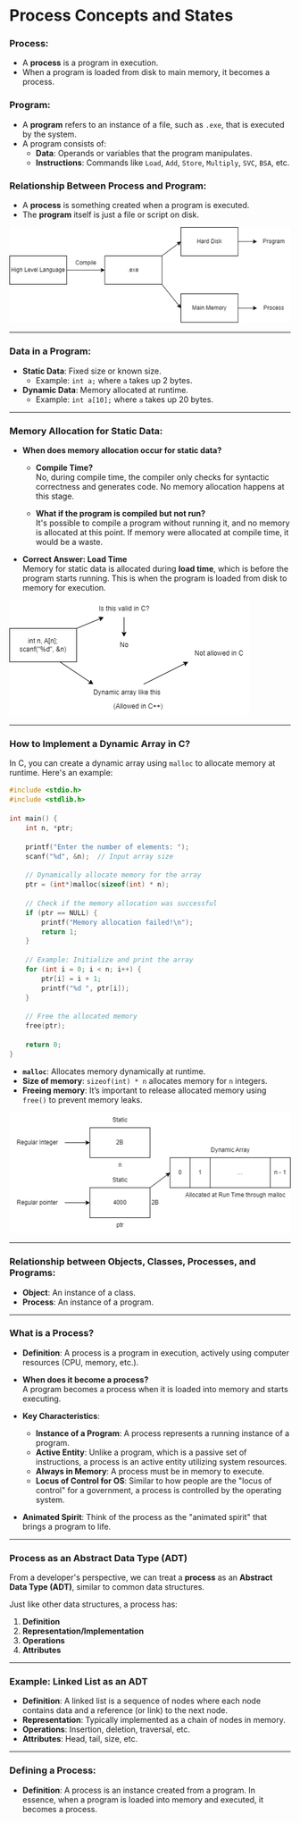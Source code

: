 # Process Concepts and States

### Process:
- A **process** is a program in execution.
- When a program is loaded from disk to main memory, it becomes a process.

### Program:
- A **program** refers to an instance of a file, such as `.exe`, that is executed by the system.
- A program consists of:
  - **Data**: Operands or variables that the program manipulates.
  - **Instructions**: Commands like `Load`, `Add`, `Store`, `Multiply`, `SVC`, `BSA`, etc.

### Relationship Between Process and Program:
- A **process** is something created when a program is executed.
- The **program** itself is just a file or script on disk.

![Difference between process and program](img/process_vs_program.drawio.png)

---

### Data in a Program:

- **Static Data**: Fixed size or known size.
  - Example: `int a;` where `a` takes up 2 bytes.
- **Dynamic Data**: Memory allocated at runtime.
  - Example: `int a[10];` where `a` takes up 20 bytes.

---

### Memory Allocation for Static Data:

- **When does memory allocation occur for static data?**
  - **Compile Time?**  
    No, during compile time, the compiler only checks for syntactic correctness and generates code. No memory allocation happens at this stage.
  
  - **What if the program is compiled but not run?**  
    It's possible to compile a program without running it, and no memory is allocated at this point. If memory were allocated at compile time, it would be a waste.

- **Correct Answer: Load Time**  
  Memory for static data is allocated during **load time**, which is before the program starts running. This is when the program is loaded from disk to memory for execution.

![Dynamic Array in C](img/dynamic_array_c.drawio.png)

---

### How to Implement a Dynamic Array in C?

In C, you can create a dynamic array using `malloc` to allocate memory at runtime. Here's an example:

```c
#include <stdio.h>
#include <stdlib.h>

int main() {
    int n, *ptr;

    printf("Enter the number of elements: ");
    scanf("%d", &n);  // Input array size

    // Dynamically allocate memory for the array
    ptr = (int*)malloc(sizeof(int) * n);

    // Check if the memory allocation was successful
    if (ptr == NULL) {
        printf("Memory allocation failed!\n");
        return 1;
    }

    // Example: Initialize and print the array
    for (int i = 0; i < n; i++) {
        ptr[i] = i + 1;
        printf("%d ", ptr[i]);
    }

    // Free the allocated memory
    free(ptr);

    return 0;
}
```
- **`malloc`**: Allocates memory dynamically at runtime.
- **Size of memory**: `sizeof(int) * n` allocates memory for `n` integers.
- **Freeing memory**: It’s important to release allocated memory using `free()` to prevent memory leaks.

![Dynamic Array Workflow](img/how_dynamic_array_work.drawio.png)

---

### Relationship between Objects, Classes, Processes, and Programs:

- **Object**: An instance of a class.
- **Process**: An instance of a program.

---

### What is a Process?

- **Definition**: A process is a program in execution, actively using computer resources (CPU, memory, etc.).
- **When does it become a process?**  
  A program becomes a process when it is loaded into memory and starts executing.
  
- **Key Characteristics**:
  - **Instance of a Program**: A process represents a running instance of a program.
  - **Active Entity**: Unlike a program, which is a passive set of instructions, a process is an active entity utilizing system resources.
  - **Always in Memory**: A process must be in memory to execute.
  - **Locus of Control for OS**: Similar to how people are the "locus of control" for a government, a process is controlled by the operating system.

- **Animated Spirit**: Think of the process as the "animated spirit" that brings a program to life.

---

### Process as an Abstract Data Type (ADT)

From a developer's perspective, we can treat a **process** as an **Abstract Data Type (ADT)**, similar to common data structures. 

Just like other data structures, a process has:
1. **Definition**
2. **Representation/Implementation**
3. **Operations**
4. **Attributes**

---

### Example: Linked List as an ADT 

- **Definition**: A linked list is a sequence of nodes where each node contains data and a reference (or link) to the next node.
- **Representation**: Typically implemented as a chain of nodes in memory.
- **Operations**: Insertion, deletion, traversal, etc.
- **Attributes**: Head, tail, size, etc.

---

### Defining a Process:

- **Definition**: A process is an instance created from a program. In essence, when a program is loaded into memory and executed, it becomes a process.